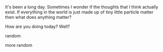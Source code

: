 It's been a long day.
Sometimes I wonder if the thoughts that I think actually exist. If everything in the world is just made up of tiny little particle matter then what does anything matter?

How are you doing today?
Well?

random

more random
